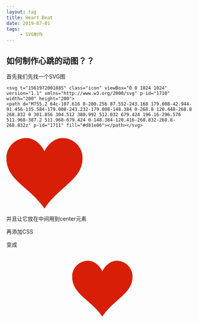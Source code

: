 ```yaml
---
layout: tag
title: Heart Beat
date: 2019-07-01
tags:
     - SVG制作
---
```


## 如何制作心跳的动图？？
 <!--more-->
 
 首先我们先找一个SVG图
 
 ```
 <svg t="1561972001885" class="icon" viewBox="0 0 1024 1024" version="1.1" xmlns="http://www.w3.org/2000/svg" p-id="1710" width="200" height="200">
 <path d="M755.2 64c-107.616 0-200.256 87.552-243.168 179.008-42.944-91.456-135.584-179.008-243.232-179.008-148.384 0-268.8 120.448-268.8 268.832 0 301.856 304.512 380.992 512.032 679.424 196.16-296.576 511.968-387.2 511.968-679.424 0-148.384-120.416-268.832-268.8-268.832z" p-id="1711" fill="#d81e06"></path></svg>
 ```
 
 <svg t="1561972001885" class="icon" viewBox="0 0 1024 1024" version="1.1" xmlns="http://www.w3.org/2000/svg" p-id="1710" width="200" height="200"><path d="M755.2 64c-107.616 0-200.256 87.552-243.168 179.008-42.944-91.456-135.584-179.008-243.232-179.008-148.384 0-268.8 120.448-268.8 268.832 0 301.856 304.512 380.992 512.032 679.424 196.16-296.576 511.968-387.2 511.968-679.424 0-148.384-120.416-268.832-268.8-268.832z" p-id="1711" fill="#d81e06"></path></svg>
 
 并且让它放在中间用到center元素
 
 再添加CSS
 
 变成
 <center>
<div class="heart" style="width: 50%" >
<svg t="1561972001885" class="icon" viewBox="0 0 1024 1024" version="1.1" xmlns="http://www.w3.org/2000/svg" p-id="1710" width="200" height="200"><path d="M755.2 64c-107.616 0-200.256 87.552-243.168 179.008-42.944-91.456-135.584-179.008-243.232-179.008-148.384 0-268.8 120.448-268.8 268.832 0 301.856 304.512 380.992 512.032 679.424 196.16-296.576 511.968-387.2 511.968-679.424 0-148.384-120.416-268.832-268.8-268.832z" p-id="1711" fill="#d81e06"></path></svg> 
</div>
</center>

<style>
.heart {
  top:5%;
  left:5%;
  width: 100px; 
  height: 90px;
  margin:0px -0px;
  -webkit-transition:all 2s ease;
  -webkit-animation: latidoslatinosurbanosemergenteshiphophermanobrother 2s infinite;
} 
@-webkit-keyframes latidoslatinosurbanosemergenteshiphophermanobrother {
  0% { -webkit-transform: scale(0.9); }
  8% { -webkit-transform: scale(0.7);  }
  17% { -webkit-transform: scale(1.5); }
  25% { -webkit-transform: scale(0.7); }
  87.5% { -webkit-transform: scale(0.7); }
  100%  { -webkit-transform: scale(1); }
}
</style>
 
 
